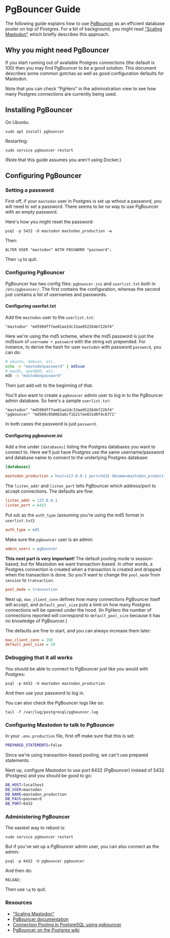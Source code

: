 PgBouncer Guide
====

The following guide explains how to use [PgBouncer](https://pgbouncer.github.io/) as an efficient database pooler on top of Postgres. For a bit of background, you might read ["Scaling Mastodon"](https://medium.com/@Gargron/scaling-mastodon-1becde463090) which briefly describes this approach.

Why you might need PgBouncer
----

If you start running out of available Postgres connections (the default is 100) then you may find PgBouncer to be a good solution. This document describes some common gotchas as well as good configuration defaults for Mastodon.

Note that you can check "PgHero" in the administration view to see how many Postgres connections are currently being used.

Installing PgBouncer
-----

On Ubuntu:

    sudo apt install pgbouncer

Restarting:

    sudo service pgbouncer restart

(Note that this guide assumes you aren't using Docker.)

Configuring PgBouncer
-----

### Setting a password

First off, if your `mastodon` user in Postgres is set up wthout a password, you will need to set a password. There seems to be no way to use PgBouncer with an empty password.

Here's how you might reset the password:

    psql -p 5432 -U mastodon mastodon_production -w

Then:

    ALTER USER "mastodon" WITH PASSWORD "password";

Then `\q` to quit.

### Configuring PgBouncer

PgBouncer has two config files: `pgbouncer.ini` and `userlist.txt` both in `/etc/pgbouncer/`. The first contains the configuration, whereas the second just contains a list of usernames and passwords.

#### Configuring userlist.txt

Add the `mastodon` user to the `userlist.txt`:

    "mastodon" "md599dff7ae01ae2dc33ae052264bf22bf4"

Here we're using the md5 scheme, where the md5 password is just the md5sum of `username + password` with the string `md5` prepended. For instance, to derive the hash for user `mastodon` with password `password`, you can do:

```bash
# ubuntu, debian, etc.
echo -n "mastodonpassword" | md5sum
# macOS, openBSD, etc.
md5 -s "mastodonpassword"
```

Then just add `md5` to the beginning of that.

You'll also want to create a `pgbouncer` admin user to log in to the PgBouncer admin database. So here's a sample `userlist.txt`:

```
"mastodon" "md599dff7ae01ae2dc33ae052264bf22bf4"
"pgbouncer" "md509c950063a6cf1b217ee831d0f4c6771"
```

In both cases the password is just `password`.

#### Configuring pgbouncer.ini

Add a line under `[databases]` listing the Postgres databases you want to connect to. Here we'll just have Postgres use the same username/password and database name to connect to the underlying Postgres database:

```ini
[databases]

mastodon_production = host=127.0.0.1 port=5432 dbname=mastodon_production user=mastodon password=password
```

The `listen_addr` and `listen_port` tells PgBouncer which address/port to accept connections. The defaults are fine:

```ini
listen_addr = 127.0.0.1
listen_port = 6432
```

Put `md5` as the `auth_type` (assuming you're using the md5 format in `userlist.txt`):

```ini
auth_type = md5
```

Make sure the `pgbouncer` user is an admin:

```ini
admin_users = pgbouncer
```

**This next part is very important!** The default pooling mode is session-based, but for Mastodon we want transaction-based. In other words, a Postgres connection is created when a transaction is created and dropped when the transaction is done. So you'll want to change the `pool_mode` from `session` to `transaction`:

```ini
pool_mode = transaction
```

Next up, `max_client_conn` defines how many connections PgBouncer itself will accept, and `default_pool_size` puts a limit on how many Postgres connections will be opened under the hood. (In PgHero the number of connections reported will correspond to `default_pool_size` because it has no knowledge of PgBouncer.)

The defaults are fine to start, and you can always increase them later:

```ini
max_client_conn = 100
default_pool_size = 20
```

### Debugging that it all works

You should be able to connect to PgBouncer just like you would with Postgres:

    psql -p 6432 -U mastodon mastodon_production

And then use your password to log in.

You can also check the PgBouncer logs like so:

    tail -f /var/log/postgresql/pgbouncer.log

### Configuring Mastodon to talk to PgBouncer

In your `.env.production` file, first off make sure that this is set:

```bash
PREPARED_STATEMENTS=false
```

Since we're using transaction-based pooling, we can't use prepared statements.

Next up, configure Mastodon to use port 6432 (PgBouncer) instead of 5432 (Postgres) and you should be good to go:

```bash
DB_HOST=localhost
DB_USER=mastodon
DB_NAME=mastodon_production
DB_PASS=password
DB_PORT=6432
```

### Administering PgBouncer

The easiest way to reboot is:

    sudo service pgbouncer restart

But if you've set up a PgBouncer admin user, you can also connect as the admin:

    psql -p 6432 -U pgbouncer pgbouncer

And then do:

    RELOAD;

Then use `\q` to quit.

### Resources

- ["Scaling Mastodon"](https://medium.com/@Gargron/scaling-mastodon-1becde463090)
- [PgBouncer documentation](https://pgbouncer.github.io/)
- [Connection Pooling in PostgreSQL using pgbouncer](https://www.slideshare.net/sameerkasi200x/5th-pugs-meetupjuly2014pgbouncer)
- [PgBouncer on the Postgres wiki](https://wiki.postgresql.org/wiki/PgBouncer)